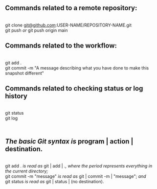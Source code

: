 ## Commands related to a remote repository:
<br>git clone git@github.com:USER-NAME/REPOSITORY-NAME.git
<br>git push *or* git push origin main

## Commands related to the workflow:
<br>git add .
<br>git commit -m "A message describing what you have done to make this snapshot different"

## Commands related to checking status or log history
<br>git status
<br>git log


## <br>*The basic Git syntax is* program | action | destination.

<br>git add . *is read as* git | add | .*, where the period represents everything in the current directory;*
<br>git commit -m "message" *is read as* git | commit -m | "message"; *and*
<br>git status *is read as* git | status | (no destination).
